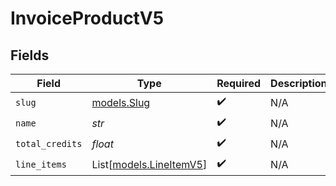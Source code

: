 # InvoiceProductV5


## Fields

| Field                                              | Type                                               | Required                                           | Description                                        |
| -------------------------------------------------- | -------------------------------------------------- | -------------------------------------------------- | -------------------------------------------------- |
| `slug`                                             | [models.Slug](../models/slug.md)                   | :heavy_check_mark:                                 | N/A                                                |
| `name`                                             | *str*                                              | :heavy_check_mark:                                 | N/A                                                |
| `total_credits`                                    | *float*                                            | :heavy_check_mark:                                 | N/A                                                |
| `line_items`                                       | List[[models.LineItemV5](../models/lineitemv5.md)] | :heavy_check_mark:                                 | N/A                                                |